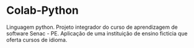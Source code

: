 # Colab-Python
Linguagem python.
Projeto integrador do curso de aprendizagem de software Senac - PE.
Aplicação de uma instituição de ensino ficticia que oferta cursos de idioma.
